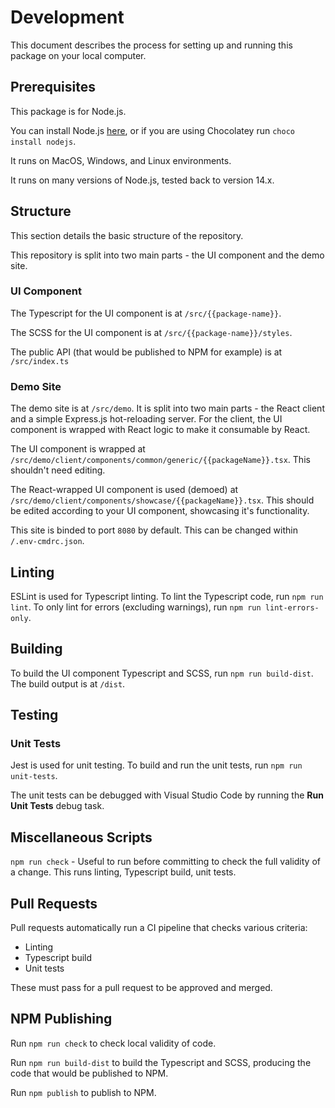 # Development

This document describes the process for setting up and running this package on your local computer.

## Prerequisites

This package is for Node.js.

You can install Node.js [here](https://nodejs.org/en/), or if you are using Chocolatey run `choco install nodejs`.

It runs on MacOS, Windows, and Linux environments.

It runs on many versions of Node.js, tested back to version 14.x.

## Structure

This section details the basic structure of the repository.

This repository is split into two main parts - the UI component and the demo site.

### UI Component

The Typescript for the UI component is at `/src/{{package-name}}`.

The SCSS for the UI component is at `/src/{{package-name}}/styles`.

The public API (that would be published to NPM for example) is at `/src/index.ts` 

### Demo Site

The demo site is at `/src/demo`. It is split into two main parts - the React client and a simple Express.js hot-reloading server. For the client, the UI component is wrapped with React logic to make it consumable by React.

The UI component is wrapped at `/src/demo/client/components/common/generic/{{packageName}}.tsx`. This shouldn't need editing.

The React-wrapped UI component is used (demoed) at `/src/demo/client/components/showcase/{{packageName}}.tsx`. This should be edited according to your UI component, showcasing it's functionality.

This site is binded to port `8080` by default. This can be changed within `/.env-cmdrc.json`.

## Linting

ESLint is used for Typescript linting. To lint the Typescript code, run `npm run lint`. To only lint for errors (excluding warnings), run `npm run lint-errors-only`.

## Building

To build the UI component Typescript and SCSS, run `npm run build-dist`. The build output is at `/dist`.

## Testing

### Unit Tests

Jest is used for unit testing. To build and run the unit tests, run `npm run unit-tests`.

The unit tests can be debugged with Visual Studio Code by running the **Run Unit Tests** debug task.

## Miscellaneous Scripts

`npm run check` - Useful to run before committing to check the full validity of a change. This runs linting, Typescript build, unit tests.

## Pull Requests

Pull requests automatically run a CI pipeline that checks various criteria:

* Linting
* Typescript build
* Unit tests

These must pass for a pull request to be approved and merged.

## NPM Publishing

Run `npm run check` to check local validity of code.

Run `npm run build-dist` to build the Typescript and SCSS, producing the code that would be published to NPM.

Run `npm publish` to publish to NPM.